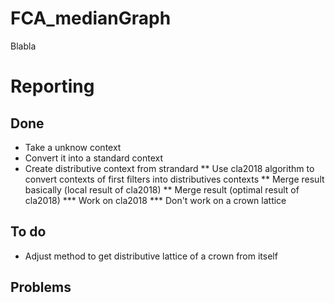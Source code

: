 # FCA_medianGraph
Blabla

# Reporting
## Done
* Take a unknow context
* Convert it into a standard context
* Create distributive context from strandard
** Use cla2018 algorithm to convert contexts of first filters into distributives contexts
** Merge result basically (local result of cla2018)
** Merge result (optimal result of cla2018)
*** Work on cla2018
*** Don't work on a crown lattice
## To do
* Adjust method to get distributive lattice of a crown from itself
## Problems